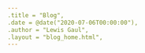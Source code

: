 ```yaml
---
.title = "Blog",
.date = @date("2020-07-06T00:00:00"),
.author = "Lewis Gaul",
.layout = "blog_home.html",
---
```

